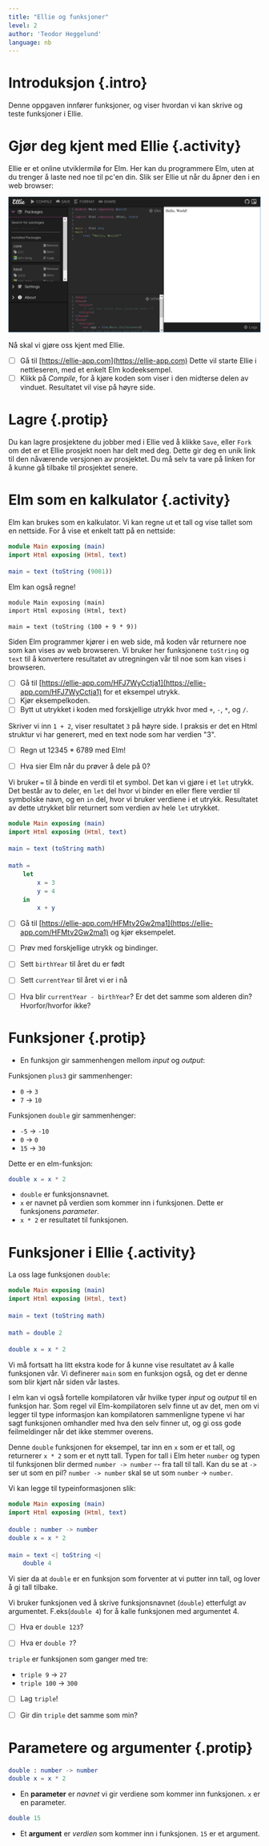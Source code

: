 ```yaml
---
title: "Ellie og funksjoner"
level: 2
author: 'Teodor Heggelund'
language: nb
---
```



# Introduksjon {.intro}

Denne oppgaven innfører funksjoner, og viser hvordan vi kan skrive og teste funksjoner i Ellie.

# Gjør deg kjent med Ellie {.activity}

Ellie er et online utviklermilø for Elm. Her kan du programmere Elm, uten at du trenger å laste ned noe til pc'en din.
Slik ser Ellie ut når du åpner den i en web browser:

![](ellie.png)

Nå skal vi gjøre oss kjent med Ellie.

- [ ] Gå til [https://ellie-app.com](https://ellie-app.com)
  Dette vil starte Ellie i nettleseren, med et enkelt Elm kodeeksempel.
- [ ] Klikk på *Compile*, for å kjøre koden som viser i den midterse delen av
  vinduet. Resultatet vil vise på høyre side.

# Lagre {.protip}

Du kan lagre prosjektene du jobber med i Ellie ved å klikke `Save`, eller `Fork` om det er et Ellie prosjekt noen har delt med deg.
Dette gir deg en unik link til den nåværende versjonen av prosjektet. Du må selv ta vare på linken for å kunne
gå tilbake til prosjektet senere.

# Elm som en kalkulator {.activity}

Elm kan brukes som en kalkulator. Vi kan regne ut et tall og vise tallet som en nettside. For å vise et enkelt tatt på en nettside:

```elm
module Main exposing (main)
import Html exposing (Html, text)

main = text (toString (9001))
```

Elm kan også regne!

```
module Main exposing (main)
import Html exposing (Html, text)

main = text (toString (100 + 9 * 9))
```

Siden Elm programmer kjører i en web side, må koden vår returnere noe som kan vises av web browseren. Vi bruker her funksjonene `toString` og `text` til å konvertere resultatet av utregningen vår til noe som kan vises i browseren.

- [ ] Gå til [https://ellie-app.com/HFJ7WyCctja1](https://ellie-app.com/HFJ7WyCctja1) for et eksempel utrykk.
- [ ] Kjør eksempelkoden.
- [ ] Bytt ut utrykket i koden med forskjellige utrykk hvor med `+`, `-`, `*`, og `/`.

Skriver vi inn `1 + 2`, viser resultatet `3` på høyre side. I praksis er det en Html struktur vi har generert, med en text node som har verdien "3".

- [ ] Regn ut 12345 * 6789 med Elm!

- [ ] Hva sier Elm når du prøver å dele på 0?

Vi bruker `=` til å binde en verdi til et symbol. Det kan vi gjøre i et `let` utrykk. Det består av to deler,
en `let` del hvor vi binder en eller flere verdier til symbolske navn, og en `in` del, hvor vi bruker
verdiene i et utrykk. Resultatet av dette utrykket blir returnert som verdien av hele `let` utrykket.

```elm
module Main exposing (main)
import Html exposing (Html, text)

main = text (toString math)

math =
    let
        x = 3
        y = 4
    in
        x + y
```

- [ ] Gå til [https://ellie-app.com/HFMtv2Gw2ma1](https://ellie-app.com/HFMtv2Gw2ma1) og kjør eksempelet.
- [ ] Prøv med forskjellige utrykk og bindinger.
- [ ] Sett `birthYear` til året du er født

- [ ] Sett `currentYear` til året vi er i nå

- [ ] Hva blir `currentYear - birthYear`? Er det det samme som alderen din?
  Hvorfor/hvorfor ikke?

# Funksjoner {.protip}

* En funksjon gir sammenhengen mellom *input* og *output*:

Funksjonen `plus3` gir sammenhenger:
* `0` → `3`
* `7` → `10`

Funksjonen `double` gir sammenhenger:
* `-5` → `-10`
* `0` → `0`
* `15` → `30`

Dette er en elm-funksjon:

```elm
double x = x * 2
```

* `double` er funksjonsnavnet.
* `x` er navnet på verdien som kommer inn i funksjonen. Dette er funksjonens
  *parameter*.
* `x * 2` er resultatet til funksjonen.

# Funksjoner i Ellie {.activity}

La oss lage funksjonen `double`:

```elm
module Main exposing (main)
import Html exposing (Html, text)

main = text (toString math)

math = double 2

double x = x * 2
```

Vi må fortsatt ha litt ekstra kode for å kunne vise resultatet av å kalle funksjonen vår. Vi definerer `main` som en funksjon
også, og det er denne som blir kjørt når siden vår lastes.

I elm kan vi også fortelle kompilatoren vår hvilke typer *input* og *output* til en funksjon har. Som regel vil
Elm-kompilatoren selv finne ut av det, men om vi legger til type informasjon kan kompilatoren sammenligne typene vi har sagt funksjonen omhandler med hva den selv finner ut, og gi oss gode feilmeldinger når det ikke stemmer overens.

Denne `double` funksjonen for eksempel, tar inn en `x` som er et tall, og returnerer `x * 2` som er 
et nytt tall. Typen for tall i Elm heter `number` og typen til funksjonen blir dermed 
`number -> number` -- fra tall til tall.
Kan du se at `->` ser ut som en pil? `number -> number` skal se ut som `number`
→ `number`.

Vi kan legge til typeinformasjonen slik:

```elm
module Main exposing (main)
import Html exposing (Html, text)

double : number -> number
double x = x * 2

main = text <| toString <|
    double 4
```

Vi sier da at `double` er en funksjon som forventer at vi putter inn tall, og lover å gi tall
tilbake.

Vi bruker funksjonen ved å skrive funksjonsnavnet (`double`) etterfulgt av
argumentet. F.eks(`double 4`) for å kalle funksjonen med argumentet 4.

- [ ] Hva er `double 123`?

- [ ] Hva er `double 7`?

`triple` er funksjonen som ganger med tre:

* `triple 9` → `27`
* `triple 100` → `300`

- [ ] Lag `triple`!

- [ ] Gir din `triple` det samme som min?

# Parametere og argumenter {.protip}

```elm
double : number -> number
double x = x * 2
```

* En **parameter** er *navnet* vi gir verdiene som kommer inn funksjonen. `x` er
  en parameter.

```elm
double 15
```

* Et **argument** er *verdien* som kommer inn i funksjonen. `15` er et argument.
